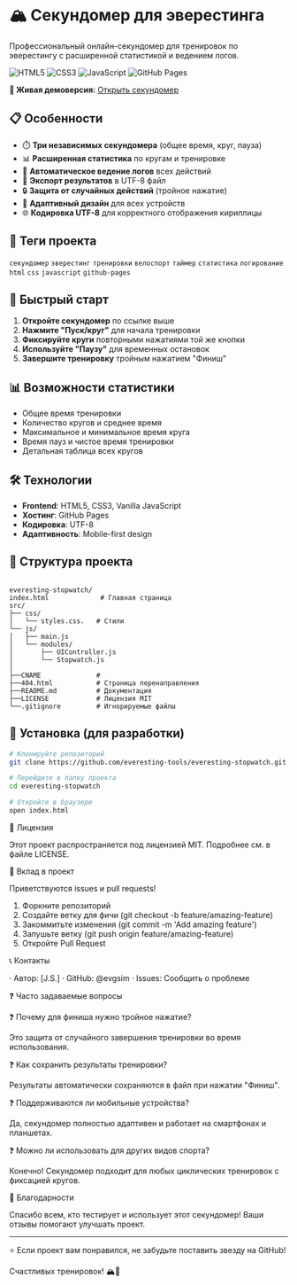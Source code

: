 # 🏔️ Секундомер для эверестинга

Профессиональный онлайн-секундомер для тренировок по эверестингу с расширенной статистикой и ведением логов.

![HTML5](https://img.shields.io/badge/HTML5-E34F26?style=for-the-badge&logo=html5&logoColor=white)
![CSS3](https://img.shields.io/badge/CSS3-1572B6?style=for-the-badge&logo=css3&logoColor=white)
![JavaScript](https://img.shields.io/badge/JavaScript-F7DF1E?style=for-the-badge&logo=javascript&logoColor=black)
![GitHub Pages](https://img.shields.io/badge/GitHub%20Pages-222222?style=for-the-badge&logo=githubpages&logoColor=white)

**🚀 Живая демоверсия:** [Открыть секундомер](https://everesting-tools.github.io/everesting-stopwatch)

## 📋 Особенности

- ⏱️ **Три независимых секундомера** (общее время, круг, пауза)
- 📊 **Расширенная статистика** по кругам и тренировке
- 📝 **Автоматическое ведение логов** всех действий
- 💾 **Экспорт результатов** в UTF-8 файл
- 🔒 **Защита от случайных действий** (тройное нажатие)
- 📱 **Адаптивный дизайн** для всех устройств
- 🌐 **Кодировка UTF-8** для корректного отображения кириллицы

## 🎯 Теги проекта

`секундомер` `эверестинг` `тренировки` `велоспорт` `таймер` `статистика` `логирование` `html` `css` `javascript` `github-pages`

## 🚀 Быстрый старт

1. **Откройте секундомер** по ссылке выше
2. **Нажмите "Пуск/круг"** для начала тренировки
3. **Фиксируйте круги** повторными нажатиями той же кнопки
4. **Используйте "Паузу"** для временных остановок
5. **Завершите тренировку** тройным нажатием "Финиш"

## 📊 Возможности статистики

- Общее время тренировки
- Количество кругов и среднее время
- Максимальное и минимальное время круга
- Время пауз и чистое время тренировки
- Детальная таблица всех кругов

## 🛠️ Технологии

- **Frontend**: HTML5, CSS3, Vanilla JavaScript
- **Хостинг**: GitHub Pages
- **Кодировка**: UTF-8
- **Адаптивность**: Mobile-first design

## 📁 Структура проекта

```

everesting-stopwatch/
index.html             # Главная страница
src/
├── css/
│   └── styles.css.   # Стили
└── js/
│   ├── main.js
│   └── modules/
│       ├── UIController.js
│       └── Stopwatch.js
│
├──CNAME              #
├──404.html           # Страница перенаправления 
├──README.md          # Документация 
├──LICENSE            # Лицензия MIT 
└──.gitignore         # Игнорируемые файлы

```

## 🔧 Установка (для разработки)

```bash
# Клонируйте репозиторий
git clone https://github.com/everesting-tools/everesting-stopwatch.git

# Перейдите в папку проекта
cd everesting-stopwatch

# Откройте в браузере
open index.html
```

📄 Лицензия

Этот проект распространяется под лицензией MIT. Подробнее см. в файле LICENSE.

🤝 Вклад в проект

Приветствуются issues и pull requests!

1. Форкните репозиторий
2. Создайте ветку для фичи (git checkout -b feature/amazing-feature)
3. Закоммитьте изменения (git commit -m 'Add amazing feature')
4. Запушьте ветку (git push origin feature/amazing-feature)
5. Откройте Pull Request

📞 Контакты

· Автор: [J.S.]
· GitHub: @evgsim
· Issues: Сообщить о проблеме

❓ Часто задаваемые вопросы

❓ Почему для финиша нужно тройное нажатие?

Это защита от случайного завершения тренировки во время использования.

❓ Как сохранить результаты тренировки?

Результаты автоматически сохраняются в файл при нажатии "Финиш".

❓ Поддерживаются ли мобильные устройства?

Да, секундомер полностью адаптивен и работает на смартфонах и планшетах.

❓ Можно ли использовать для других видов спорта?

Конечно! Секундомер подходит для любых циклических тренировок с фиксацией кругов.

🎉 Благодарности

Спасибо всем, кто тестирует и использует этот секундомер! Ваши отзывы помогают улучшать проект.

---

⭐ Если проект вам понравился, не забудьте поставить звезду на GitHub!

Счастливых тренировок! 🏔️💪

